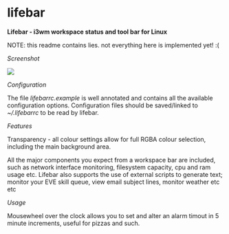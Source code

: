 lifebar
=======

**Lifebar - i3wm workspace status and tool bar for Linux**

NOTE: this readme contains lies. not everything here is implemented yet! :(

_Screenshot_

![](http://88.198.68.167/images/lifebar_ss1.jpg)

_Configuration_

The file *lifebarrc.example* is well annotated and contains all the available
configuration options. Configuration files should be saved/linked
to *~/.lifebarrc* to be read by lifebar.

_Features_

Transparency - all colour settings allow for full RGBA colour selection,
including the main background area.

All the major components you expect from a workspace bar are included, such as
network interface monitoring, filesystem capacity, cpu and ram usage etc.
Lifebar also supports the use of external scripts to generate text; monitor
your EVE skill queue, view email subject lines, monitor weather etc etc

_Usage_

Mousewheel over the clock allows you to set and alter an alarm timout in 5
minute increments, useful for pizzas and such.
